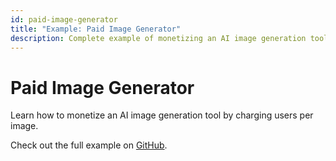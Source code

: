 ```yaml
---
id: paid-image-generator
title: "Example: Paid Image Generator"
description: Complete example of monetizing an AI image generation tool with PayMCP
---
```


# Paid Image Generator

Learn how to monetize an AI image generation tool by charging users per image. 

Check out the full example on [GitHub](https://github.com/PayMCP/python-paymcp-server-demo).